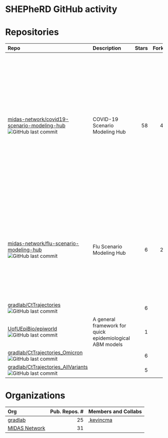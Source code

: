 
# SHEPheRD GitHub activity

# Repositories

| Repo                                                                                                                                                                                                                                                  | Description                                              | Stars | Forks | Contributors                                                                                                                                                                                                                                                                                                                                                                                                                                                                                                                                                                                                                                                                                                                                                                                                                                                                                                                                                                                                                                                                                                                                                                                                                                                                                                                                                                                                                                                                                                                                                                                                                                                                                                                                                                                                                                                                                                                                                                                                                                                 |
| :---------------------------------------------------------------------------------------------------------------------------------------------------------------------------------------------------------------------------------------------------- | :------------------------------------------------------- | ----: | ----: | :----------------------------------------------------------------------------------------------------------------------------------------------------------------------------------------------------------------------------------------------------------------------------------------------------------------------------------------------------------------------------------------------------------------------------------------------------------------------------------------------------------------------------------------------------------------------------------------------------------------------------------------------------------------------------------------------------------------------------------------------------------------------------------------------------------------------------------------------------------------------------------------------------------------------------------------------------------------------------------------------------------------------------------------------------------------------------------------------------------------------------------------------------------------------------------------------------------------------------------------------------------------------------------------------------------------------------------------------------------------------------------------------------------------------------------------------------------------------------------------------------------------------------------------------------------------------------------------------------------------------------------------------------------------------------------------------------------------------------------------------------------------------------------------------------------------------------------------------------------------------------------------------------------------------------------------------------------------------------------------------------------------------------------------------------------- |
| <a href="https://github.com/midas-network/covid19-scenario-modeling-hub" target="_blank">midas-network/covid19-scenario-modeling-hub</a> ![GitHub last commit](https://img.shields.io/github/last-commit/midas-network/covid19-scenario-modeling-hub) | COVID-19 Scenario Modeling Hub                           |    58 |    41 | <a href="https://github.com/LucieContamin" target="_blank">LucieContamin</a>, <a href="https://github.com/lunarmouse" target="_blank">lunarmouse</a>, <a href="https://github.com/shauntruelove" target="_blank">shauntruelove</a>, <a href="https://github.com/csmith701" target="_blank">csmith701</a>, <a href="https://github.com/scc-usc" target="_blank">scc-usc</a>, <a href="https://github.com/harryhoch" target="_blank">harryhoch</a>, <a href="https://github.com/hokinus" target="_blank">hokinus</a>, <a href="https://github.com/mattk7" target="_blank">mattk7</a>, <a href="https://github.com/chenj-uva" target="_blank">chenj-uva</a>, <a href="https://github.com/JohnLevander" target="_blank">JohnLevander</a>, <a href="https://github.com/confunguido" target="_blank">confunguido</a>, <a href="https://github.com/MPS7" target="_blank">MPS7</a>, <a href="https://github.com/tkcy" target="_blank">tkcy</a>, <a href="https://github.com/deankarlen" target="_blank">deankarlen</a>, <a href="https://github.com/erosenstrom" target="_blank">erosenstrom</a>, <a href="https://github.com/bikaiming93" target="_blank">bikaiming93</a>, <a href="https://github.com/mattkinsey" target="_blank">mattkinsey</a>, <a href="https://github.com/aucarter" target="_blank">aucarter</a>, <a href="https://github.com/jessica-davis" target="_blank">jessica-davis</a>, <a href="https://github.com/maa989" target="_blank">maa989</a>, <a href="https://github.com/rborchering" target="_blank">rborchering</a>, <a href="https://github.com/tjhladish" target="_blank">tjhladish</a>, <a href="https://github.com/jlessler" target="_blank">jlessler</a>, <a href="https://github.com/wgvanpanhuis" target="_blank">wgvanpanhuis</a>, <a href="https://github.com/saraloo" target="_blank">saraloo</a>, <a href="https://github.com/itsyosef" target="_blank">itsyosef</a>, <a href="https://github.com/daviddesroches-ow" target="_blank">daviddesroches-ow</a>, <a href="https://github.com/mooresea" target="_blank">mooresea</a> |
| <a href="https://github.com/midas-network/flu-scenario-modeling-hub" target="_blank">midas-network/flu-scenario-modeling-hub</a> ![GitHub last commit](https://img.shields.io/github/last-commit/midas-network/flu-scenario-modeling-hub)             | Flu Scenario Modeling Hub                                |     6 |    20 | <a href="https://github.com/LucieContamin" target="_blank">LucieContamin</a>, <a href="https://github.com/sbents" target="_blank">sbents</a>, <a href="https://github.com/fardadhp" target="_blank">fardadhp</a>, <a href="https://github.com/aperofsky" target="_blank">aperofsky</a>, <a href="https://github.com/shauntruelove" target="_blank">shauntruelove</a>, <a href="https://github.com/whit1951" target="_blank">whit1951</a>, <a href="https://github.com/MPS7" target="_blank">MPS7</a>, <a href="https://github.com/bikaiming93" target="_blank">bikaiming93</a>, <a href="https://github.com/confunguido" target="_blank">confunguido</a>, <a href="https://github.com/chenj-uva" target="_blank">chenj-uva</a>, <a href="https://github.com/srinivvenkat" target="_blank">srinivvenkat</a>, <a href="https://github.com/harryhoch" target="_blank">harryhoch</a>, <a href="https://github.com/jturtle" target="_blank">jturtle</a>, <a href="https://github.com/maa989" target="_blank">maa989</a>, <a href="https://github.com/mattk7" target="_blank">mattk7</a>, <a href="https://github.com/scc-usc" target="_blank">scc-usc</a>, <a href="https://github.com/mooresea" target="_blank">mooresea</a>, <a href="https://github.com/jessica-davis" target="_blank">jessica-davis</a>                                                                                                                                                                                                                                                                                                                                                                                                                                                                                                                                                                                                                                                                                                                                                       |
| <a href="https://github.com/gradlab/CtTrajectories" target="_blank">gradlab/CtTrajectories</a> ![GitHub last commit](https://img.shields.io/github/last-commit/gradlab/CtTrajectories)                                                                |                                                          |     6 |     3 | <a href="https://github.com/skissler" target="_blank">skissler</a>                                                                                                                                                                                                                                                                                                                                                                                                                                                                                                                                                                                                                                                                                                                                                                                                                                                                                                                                                                                                                                                                                                                                                                                                                                                                                                                                                                                                                                                                                                                                                                                                                                                                                                                                                                                                                                                                                                                                                                                           |
| <a href="https://github.com/UofUEpiBio/epiworld" target="_blank">UofUEpiBio/epiworld</a> ![GitHub last commit](https://img.shields.io/github/last-commit/UofUEpiBio/epiworld)                                                                         | A general framework for quick epidemiological ABM models |     1 |     0 | <a href="https://github.com/gvegayon" target="_blank">gvegayon</a>, <a href="https://github.com/derekmeyer37" target="_blank">derekmeyer37</a>                                                                                                                                                                                                                                                                                                                                                                                                                                                                                                                                                                                                                                                                                                                                                                                                                                                                                                                                                                                                                                                                                                                                                                                                                                                                                                                                                                                                                                                                                                                                                                                                                                                                                                                                                                                                                                                                                                               |
| <a href="https://github.com/gradlab/CtTrajectories_Omicron" target="_blank">gradlab/CtTrajectories\_Omicron</a> ![GitHub last commit](https://img.shields.io/github/last-commit/gradlab/CtTrajectories_Omicron)                                       |                                                          |     6 |     0 | <a href="https://github.com/jameshay218" target="_blank">jameshay218</a>, <a href="https://github.com/skissler" target="_blank">skissler</a>                                                                                                                                                                                                                                                                                                                                                                                                                                                                                                                                                                                                                                                                                                                                                                                                                                                                                                                                                                                                                                                                                                                                                                                                                                                                                                                                                                                                                                                                                                                                                                                                                                                                                                                                                                                                                                                                                                                 |
| <a href="https://github.com/gradlab/CtTrajectories_AllVariants" target="_blank">gradlab/CtTrajectories\_AllVariants</a> ![GitHub last commit](https://img.shields.io/github/last-commit/gradlab/CtTrajectories_AllVariants)                           |                                                          |     5 |     0 | <a href="https://github.com/skissler" target="_blank">skissler</a>                                                                                                                                                                                                                                                                                                                                                                                                                                                                                                                                                                                                                                                                                                                                                                                                                                                                                                                                                                                                                                                                                                                                                                                                                                                                                                                                                                                                                                                                                                                                                                                                                                                                                                                                                                                                                                                                                                                                                                                           |

# Organizations

| Org                                                                          | Pub. Repos. \# | Members and Collabs                                                 |
| :--------------------------------------------------------------------------- | -------------: | :------------------------------------------------------------------ |
| <a href="https://github.com/gradlab" target="_blank">gradlab</a>             |             25 | ,<a href="https://github.com/kevincma" target="_blank">kevincma</a> |
| <a href="https://github.com/midas-network" target="_blank">MIDAS Network</a> |             31 |                                                                     |
